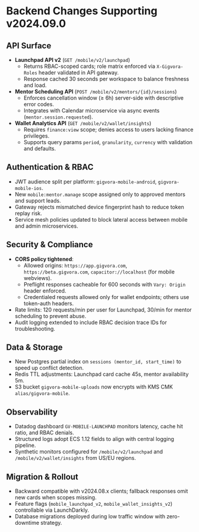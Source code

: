 # Backend Changes Supporting v2024.09.0

## API Surface
- **Launchpad API v2** (`GET /mobile/v2/launchpad`)
  - Returns RBAC-scoped cards; role matrix enforced via `X-Gigvora-Roles` header validated in API gateway.
  - Response cached 30 seconds per workspace to balance freshness and load.
- **Mentor Scheduling API** (`POST /mobile/v2/mentors/{id}/sessions`)
  - Enforces cancellation window (≥ 6h) server-side with descriptive error codes.
  - Integrates with Calendar microservice via async events (`mentor.session.requested`).
- **Wallet Analytics API** (`GET /mobile/v2/wallet/insights`)
  - Requires `finance:view` scope; denies access to users lacking finance privileges.
  - Supports query params `period`, `granularity`, `currency` with validation and defaults.

## Authentication & RBAC
- JWT audience split per platform: `gigvora-mobile-android`, `gigvora-mobile-ios`.
- New `mobile:mentor.manage` scope assigned only to approved mentors and support leads.
- Gateway rejects mismatched device fingerprint hash to reduce token replay risk.
- Service mesh policies updated to block lateral access between mobile and admin microservices.

## Security & Compliance
- **CORS policy tightened**:
  - Allowed origins: `https://app.gigvora.com`, `https://beta.gigvora.com`, `capacitor://localhost` (for mobile webviews).
  - Preflight responses cacheable for 600 seconds with `Vary: Origin` header enforced.
  - Credentialed requests allowed only for wallet endpoints; others use token-auth headers.
- Rate limits: 120 requests/min per user for Launchpad, 30/min for mentor scheduling to prevent abuse.
- Audit logging extended to include RBAC decision trace IDs for troubleshooting.

## Data & Storage
- New Postgres partial index on `sessions (mentor_id, start_time)` to speed up conflict detection.
- Redis TTL adjustments: Launchpad card cache 45s, mentor availability 5m.
- S3 bucket `gigvora-mobile-uploads` now encrypts with KMS CMK `alias/gigvora-mobile`.

## Observability
- Datadog dashboard `GV-MOBILE-LAUNCHPAD` monitors latency, cache hit ratio, and RBAC denials.
- Structured logs adopt ECS 1.12 fields to align with central logging pipeline.
- Synthetic monitors configured for `/mobile/v2/launchpad` and `/mobile/v2/wallet/insights` from US/EU regions.

## Migration & Rollout
- Backward compatible with v2024.08.x clients; fallback responses omit new cards when scopes missing.
- Feature flags (`mobile_launchpad_v2`, `mobile_wallet_insights_v2`) controllable via LaunchDarkly.
- Database migrations deployed during low traffic window with zero-downtime strategy.
